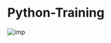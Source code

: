 # Python-Training
![imp](https://user-images.githubusercontent.com/23216647/45101847-04bd2100-b14a-11e8-8453-5144be98898d.png)
